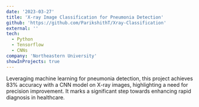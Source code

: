 ```yaml
---
date: '2023-03-27'
title: 'X-ray Image Classification for Pneumonia Detection'
github: 'https://github.com/ParikshithT/Xray-Classification'
external: ''
tech:
  - Python
  - Tensorflow
  - CNNs
company: 'Northeastern University'
showInProjects: true
---
```


Leveraging machine learning for pneumonia detection, this project achieves 83% accuracy with a CNN model on X-ray images, highlighting a need for precision improvement. It marks a significant step towards enhancing rapid diagnosis in healthcare.
